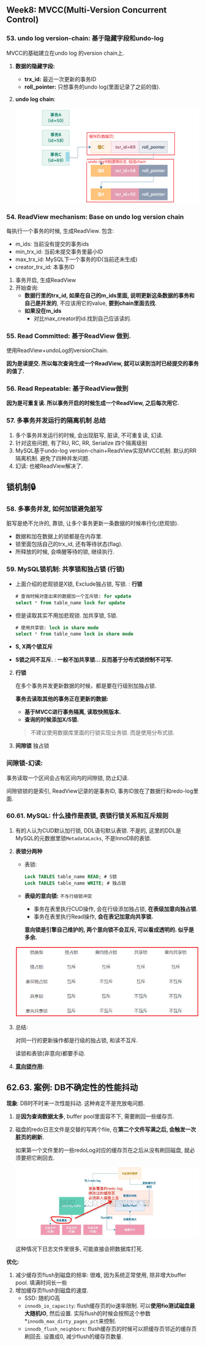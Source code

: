 ## Week8: MVCC(Multi-Version Concurrent Control)



### 53. undo log version-chain: 基于隐藏字段和undo-log

MVCC的基础建立在undo log 的version chain上.

1. **数据的隐藏字段:** 
   - **trx_id:** 最近一次更新的事务ID
   - **roll_pointer:** 只想事务的undo log(里面记录了之前的值).

2. **undo log chain**: 

   ![image-20200913151516637](week8-MVCC.assets/image-20200913151516637.png)





### 54. ReadView mechanism: Base on undo log version chain

每执行一个事务的时候, 生成ReadView. 包含:

- m_ids: 当前没有提交的事务ids
- min_trx_id: 当前未提交事务里最小ID
- max_trx_id: MySQL下一个事务的ID(当前还未生成)
- creator_trx_id: 本事务ID

1. 事务开启, 生成ReadView
2. 开始查询: 
   - **数据行里的trx_id, 如果在自己的m_ids里面, 说明更新这条数据的事务和自己是并发的**, 不应该用它的value, **要到chain里面去找**. 
   - **如果没在m_ids**
     - 对比max_creator的id.找到自己应该读的.



### 55. Read Committed: 基于ReadView 做到.

使用ReadView+undoLog的versionChain.

**因为是读提交. 所以每次查询生成一个ReadView, 就可以读到当时已经提交的事务的值了.**



### 56. Read Repeatable: 基于ReadView做到

**因为是可重复读. 所以事务开启的时候生成一个ReadView, 之后每次用它.**



### 57. 多事务并发运行的隔离机制 总结

1. 多个事务并发运行的时候, 会出现脏写, 脏读, 不可重复读, 幻读.
2. 针对这些问题, 有了RU, RC, RR, Serialize 四个隔离级别
3. MySQL基于undo-log version-chain+ReadView实现MVCC机制. 默认的RR隔离机制. 避免了四种并发问题.
4. 幻读: 也被ReadView解决了.









## 锁机制🔒



### 58. 多事务并发, 如何加锁避免脏写

脏写是绝不允许的, 靠锁, 让多个事务更新一条数据的时候串行化(悲观锁). 

- 数据和加在数据上的锁都是在内存里.
- 锁里面包括自己的trx_id, 还有等待状态(flag).
- 所释放的时候, 会唤醒等待的锁, 继续执行. 





### 59. MySQL锁机制: 共享锁和独占锁 (行锁)

- 上面介绍的悲观锁是X锁, Exclude独占锁, 写锁. : **行锁**

  ```sql
  # 查询时候对查出来的数据加一个互斥锁: for update
  select * from table_name lock for update
  ```

- 但是读取其实不用加悲观锁. 加共享锁, S锁. 

  ```sql
  # 使用共享锁: lock in share mode
  select * from table_name lock in share mode
  ```

- **S, X两个锁互斥**

- **S锁之间不互斥.** : **一般不加共享锁... 反而基于分布式锁控制不可写.**

2. **行锁**

   在多个事务并发更新数据的时候，都是要在行级别加独占锁.

   **事务去读取其他的事务正在更新的数据:**

   - **基于MVCC进行事务隔离, 读取快照版本.**
   - **查询的时候添加X/S锁.** 

   > 不建议使用数据库里面的行锁实现业务锁. 而是使用分布式锁. 
   
3. **间隙锁** 独占锁



### 间隙锁-幻读: 

事务读取一个区间会占有区间内的间隙锁, 防止幻读.

间隙锁锁的是索引, ReadView记录的是事务ID, 事务ID放在了数据行和redo-log里面.







### 60.61. MySQL: 什么操作是表锁, 表锁行锁关系和互斥规则

1. 有的人认为CUD默认加行锁, DDL语句默认表锁. 不是的, 这里的DDL是MySQL的元数据里锁`MetadataLocks`, 不是InnoDB的表锁.

2. **表锁分两种**

   - 表锁: 

     ```sql
     Lock TABLES table_name READ; # S锁
     Lock TABLES table_name WRITE; # 独占锁
     ```


   - **表级的意向锁:** `不与行级锁冲突`

     - 事务在表里执行CUD操作, 会在行级添加独占锁, **在表级加意向独占锁**. 
     - 事务在表里执行Read操作, **会在表记加意向共享锁.**

     **意向锁是引擎自己维护的, 两个意向锁不会互斥, 可以看成透明的. 似乎是多余.** 

   ![image-20200913171205354](week8-MVCC.assets/image-20200913171205354.png)



3. 总结:

   对同一行的更新操作都是行级的独占锁, 和读不互斥.

   读锁和表锁(非意向)都要手动.

4. **[意向锁作用](https://juejin.im/post/6844903666332368909):** 

   



## 62.63. 案例: DB不确定性的性能抖动

**现象**: DB时不时来一次性能抖动. 这种肯定不是充放电问题. 

1. 是**因为查询数据太多**, buffer pool里面容不下, 需要刷回一些缓存页. 

2. 磁盘的redo日志文件是交替的写两个file, 在**第二个文件写满之后, 会触发一次脏页的刷新.**

   如果第一个文件里的一些redoLog对应的缓存页在之后从没有刷回磁盘, 就必须要把它刷回去.

   ![image-20200913173336266](week8-MVCC.assets/image-20200913173336266.png)

   这种情况下日志文件里很多, 可能直接会把数据库打死. 

**优化:** 

1. 减少缓存页flush到磁盘的频率: 很难, 因为系统正常使用, 除非增大buffer pool. 填满时间长一些
2. 增加缓存页flush到磁盘的速度.
   - SSD: 随机IO高
   - `innodb_io_capacity`: flush缓存页的io速率限制. 可以**使用fio测试磁盘最大随机IO**, 然后设置. 实际flush的时候会按照这个参数*`innodb_max_dirty_pages_pct`来控制.
   - `innodb_flush_neighbors`: flush缓存页的时候可以把缓存页邻近的缓存页刷回去. 设置成0, 减少flush的缓存页数量.














```

```